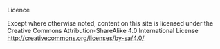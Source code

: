 Licence

Except where otherwise noted, content on this site is licensed under the Creative Commons Attribution-ShareAlike 4.0 International License http://creativecommons.org/licenses/by-sa/4.0/
